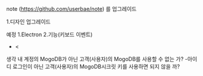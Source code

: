 note (https://github.com/userbae/note) 를 업그레이드

1.디자인 업그레이드


예정
1.Electron
2.기능(키보드 이벤트)
 - <
 
생각 
내 계정의 MogoDB가 아닌 고객(사용자)의 MogoDB를 사용할 수 없는 가?
-아이디 로그인이 아닌 고객(사용자)의 MogoDB시크릿 키를 사용하면 되지 않을 까?
